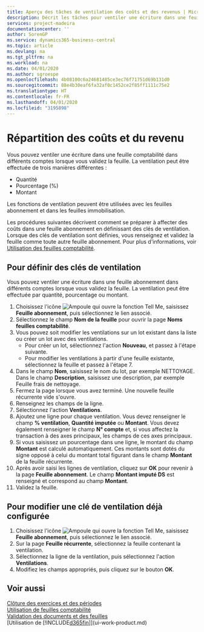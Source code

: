 ```yaml
---
title: Aperçu des tâches de ventilation des coûts et des revenus | Microsoft Docs
description: Décrit les tâches pour ventiler une écriture dans une feuille comptabilité dans différents comptes lorsque vous validez la feuille.
services: project-madeira
documentationcenter: ''
author: SorenGP
ms.service: dynamics365-business-central
ms.topic: article
ms.devlang: na
ms.tgt_pltfrm: na
ms.workload: na
ms.date: 04/01/2020
ms.author: sgroespe
ms.openlocfilehash: 4b08100c6a24681485ce3ec76f71751d69b131d0
ms.sourcegitcommit: 88e4b30eaf6fa32af0c1452ce2f85ff1111c75e2
ms.translationtype: HT
ms.contentlocale: fr-FR
ms.lasthandoff: 04/01/2020
ms.locfileid: "3195898"
---
```

# <a name="allocate-costs-and-income"></a>Répartition des coûts et du revenu
Vous pouvez ventiler une écriture dans une feuille comptabilité dans différents comptes lorsque vous validez la feuille. La ventilation peut être effectuée de trois manières différentes :

* Quantité
* Pourcentage (%)
* Montant

Les fonctions de ventilation peuvent être utilisées avec les feuilles abonnement et dans les feuilles immobilisation.
<!--You can also distribute the cost or revenue of a line to an intercompany partner when you post a sales or purchase document. When you post the document, a line will be posted in your general journal, and a corresponding line will be created in the intercompany outbox.-->

Les procédures suivantes décrivent comment se préparer à affecter des coûts dans une feuille abonnement en définissant des clés de ventilation. Lorsque des clés de ventilation sont définies, vous renseignez et validez la feuille comme toute autre feuille abonnement. Pour plus d'informations, voir [Utilisation des feuilles comptabilité](ui-work-general-journals.md).

## <a name="to-set-up-allocation-keys"></a>Pour définir des clés de ventilation
Vous pouvez ventiler une écriture dans une feuille abonnement dans différents comptes lorsque vous validez la feuille. La ventilation peut être effectuée par quantité, pourcentage ou montant.
1. Choisissez l'icône ![Ampoule qui ouvre la fonction Tell Me](media/ui-search/search_small.png "Dites-moi ce que vous voulez faire"), saisissez **Feuille abonnement**, puis sélectionnez le lien associé.
2. Sélectionnez le champ **Nom de la feuille** pour ouvrir la page **Noms feuilles comptabilité**.
3. Vous pouvez soit modifier les ventilations sur un lot existant dans la liste ou créer un lot avec des ventilations.
   * Pour créer un lot, sélectionnez l'action **Nouveau**, et passez à l'étape suivante.
   * Pour modifier les ventilations à partir d'une feuille existante, sélectionnez la feuille et passez à l'étape 7.    
4. Dans le champ **Nom**, saisissez le nom du lot, par exemple NETTOYAGE. Dans le champ **Description**, saisissez une description, par exemple Feuille frais de nettoyage.
5. Fermez la page lorsque vous avez terminé. Une nouvelle feuille récurrente vide s'ouvre.
6. Renseignez les champs de la ligne.
7. Sélectionnez l'action **Ventilations**.
8. Ajoutez une ligne pour chaque ventilation. Vous devez renseigner le champ **% ventilation**, **Quantité imputée** ou **Montant**. Vous devez également renseigner le champ **N° compte** et, si vous affectez la transaction à des axes principaux, les champs de ces axes principaux.
9. Si vous saisissez un pourcentage dans une ligne, le montant du champ **Montant** est calculé automatiquement. Ces montants sont dotés du signe opposé à celui du montant total figurant dans le champ **Montant** de la feuille récurrente.
10. Après avoir saisi les lignes de ventilation, cliquez sur **OK** pour revenir à la page **Feuille abonnement**. Le champ **Montant imputé DS** est renseigné et correspond au champ **Montant**.
11. Validez la feuille.

## <a name="to-change-an-allocation-key-that-has-already-been-set-up"></a>Pour modifier une clé de ventilation déjà configurée
1. Choisissez l'icône ![Ampoule qui ouvre la fonction Tell Me](media/ui-search/search_small.png "Dites-moi ce que vous voulez faire"), saisissez **Feuille abonnement**, puis sélectionnez le lien associé.
2. Sur la page **Feuille récurrente**, sélectionnez la feuille contenant la ventilation.
3. Sélectionnez la ligne de la ventilation, puis sélectionnez l'action **Ventilations**.
4. Modifiez les champs appropriés, puis cliquez sur le bouton **OK**.

## <a name="see-also"></a>Voir aussi
[Clôture des exercices et des périodes](year-close-years-periods.md)  
[Utilisation de feuilles comptabilité](ui-work-general-journals.md)    
[Validation des documents et des feuilles](ui-post-documents-journals.md)    
[Utilisation de [!INCLUDE[d365fin](includes/d365fin_md.md)]](ui-work-product.md)
